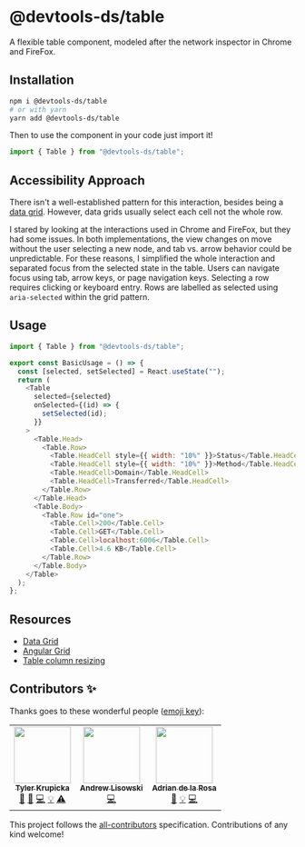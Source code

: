 # @devtools-ds/table

A flexible table component, modeled after the network inspector in Chrome and FireFox.

## Installation

```sh
npm i @devtools-ds/table
# or with yarn
yarn add @devtools-ds/table
```

Then to use the component in your code just import it!

```js
import { Table } from "@devtools-ds/table";
```

## Accessibility Approach

There isn't a well-established pattern for this interaction, besides being a [data grid](https://www.w3.org/TR/wai-aria-practices/examples/grid/dataGrids.html). However, data grids usually select each cell not the whole row.

I stared by looking at the interactions used in Chrome and FireFox, but they had some issues. In both implementations,
the view changes on move without the user selecting a new node, and tab vs. arrow behavior could be unpredictable. For these reasons, I simplified the whole interaction and separated focus from the selected state in the table. Users can navigate focus using tab, arrow keys, or page navigation keys. Selecting a row requires clicking or keyboard entry. Rows are labelled as selected using `aria-selected` within the grid pattern.

## Usage

```js
import { Table } from "@devtools-ds/table";

export const BasicUsage = () => {
  const [selected, setSelected] = React.useState("");
  return (
    <Table
      selected={selected}
      onSelected={(id) => {
        setSelected(id);
      }}
    >
      <Table.Head>
        <Table.Row>
          <Table.HeadCell style={{ width: "10%" }}>Status</Table.HeadCell>
          <Table.HeadCell style={{ width: "10%" }}>Method</Table.HeadCell>
          <Table.HeadCell>Domain</Table.HeadCell>
          <Table.HeadCell>Transferred</Table.HeadCell>
        </Table.Row>
      </Table.Head>
      <Table.Body>
        <Table.Row id="one">
          <Table.Cell>200</Table.Cell>
          <Table.Cell>GET</Table.Cell>
          <Table.Cell>localhost:6006</Table.Cell>
          <Table.Cell>4.6 KB</Table.Cell>
        </Table.Row>
      </Table.Body>
    </Table>
  );
};
```

## Resources

- [Data Grid](https://www.w3.org/TR/wai-aria-practices/examples/grid/dataGrids.html)
- [Angular Grid](https://www.ag-grid.com/javascript-grid-accessibility/)
- [Table column resizing](https://htmldom.dev/resize-columns-of-a-table/)

## Contributors ✨

Thanks goes to these wonderful people ([emoji key](https://allcontributors.org/docs/en/emoji-key)):

<!-- ALL-CONTRIBUTORS-LIST:START - Do not remove or modify this section -->
<!-- prettier-ignore-start -->
<!-- markdownlint-disable -->
<table>
  <tr>
    <td align="center"><a href="http://tylerkrupicka.com/"><img src="https://avatars.githubusercontent.com/u/5761061?v=4?s=100" width="100px;" alt=""/><br /><sub><b>Tyler Krupicka</b></sub></a><br /><a href="https://github.com/design-systems/devtools-ds/commits?author=tylerkrupicka" title="Documentation">📖</a> <a href="#design-tylerkrupicka" title="Design">🎨</a> <a href="https://github.com/design-systems/devtools-ds/commits?author=tylerkrupicka" title="Code">💻</a> <a href="#example-tylerkrupicka" title="Examples">💡</a> <a href="https://github.com/design-systems/devtools-ds/commits?author=tylerkrupicka" title="Tests">⚠️</a></td>
    <td align="center"><a href="http://hipstersmoothie.com/"><img src="https://avatars.githubusercontent.com/u/1192452?v=4?s=100" width="100px;" alt=""/><br /><sub><b>Andrew Lisowski</b></sub></a><br /><a href="https://github.com/design-systems/devtools-ds/commits?author=hipstersmoothie" title="Code">💻</a></td>
    <td align="center"><a href="http://adrian.delarosab.me/"><img src="https://avatars.githubusercontent.com/u/1523379?v=4?s=100" width="100px;" alt=""/><br /><sub><b>Adrian de la Rosa</b></sub></a><br /><a href="https://github.com/design-systems/devtools-ds/commits?author=mormubis" title="Documentation">📖</a> <a href="#example-mormubis" title="Examples">💡</a> <a href="https://github.com/design-systems/devtools-ds/commits?author=mormubis" title="Code">💻</a></td>
  </tr>
</table>

<!-- markdownlint-restore -->
<!-- prettier-ignore-end -->
<!-- ALL-CONTRIBUTORS-LIST:END -->

This project follows the [all-contributors](https://github.com/all-contributors/all-contributors) specification. Contributions of any kind welcome!
